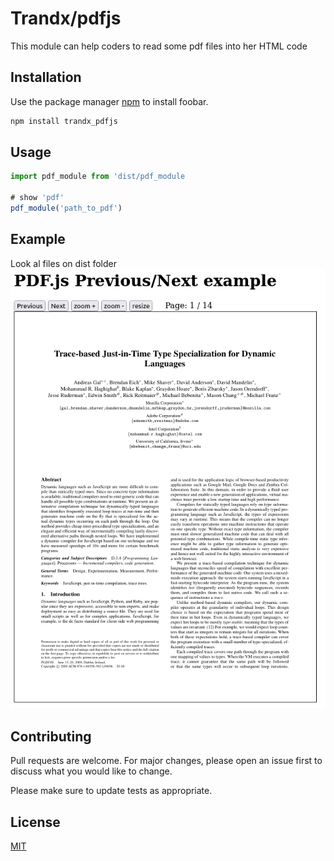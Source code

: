 # Trandx/pdfjs

This module can help coders to read some pdf files into her HTML code

## Installation

Use the package manager [npm](https://pip.pypa.io/en/stable/) to install foobar.

```bash
npm install trandx_pdfjs
```

## Usage

```js
import pdf_module from 'dist/pdf_module

# show 'pdf'
pdf_module('path_to_pdf')

```
## Example

Look al files on dist folder 
![This is an image](https://raw.githubusercontent.com/Trandx/Pdf_js/develop/dist/img/PDFjs%20_by_Trandx.png)

## Contributing
Pull requests are welcome. For major changes, please open an issue first to discuss what you would like to change.

Please make sure to update tests as appropriate.

## License
[MIT](https://choosealicense.com/licenses/mit/)